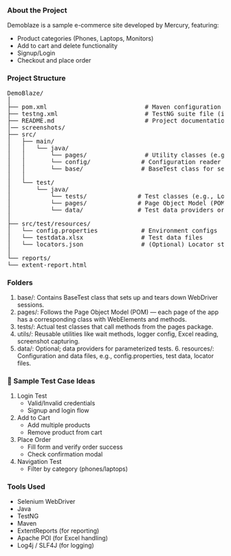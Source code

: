 ### About the Project

Demoblaze is a sample e-commerce site developed by Mercury, featuring:
* Product categories (Phones, Laptops, Monitors)   
* Add to cart and delete functionality
* Signup/Login
* Checkout and place order

### Project Structure

<pre>
DemoBlaze/
│
├── pom.xml                           # Maven configuration file
├── testng.xml                        # TestNG suite file (if using TestNG)
├── README.md                         # Project documentation
│── screenshots/
├── src/
│   ├── main/
│   │   └── java/
│   │       └── pages/                # Utility classes (e.g., ExcelUtil, WaitHelper)
│   │       └── config/              # Configuration reader or setup classes
│   │       └── base/                # BaseTest class for setup/teardown
│   │
│   └── test/
│       └── java/
│           └── tests/              # Test classes (e.g., LoginTest, SearchTest)
│           └── pages/              # Page Object Model (POM) classes
│           └── data/               # Test data providers or test data classes
│
├── src/test/resources/
│   └── config.properties            # Environment configs
│   └── testdata.xlsx                # Test data files
│   └── locators.json                # (Optional) Locator storage
│
└── reports/
└── extent-report.html  
</pre>
### Folders

1. base/: Contains BaseTest class that sets up and tears down WebDriver sessions.
2. pages/: Follows the Page Object Model (POM) — each page of the app has a corresponding class 
with WebElements and methods.
3. tests/: Actual test classes that call methods from the pages package.
4. utils/: Reusable utilities like wait methods, logger config, Excel reading, screenshot capturing.
5. data/: Optional; data providers for parameterized tests.
   6. resources/: Configuration and data files, e.g., config.properties, test data, locator files.

### 🔹 Sample Test Case Ideas
1. Login Test 
   * Valid/Invalid credentials 
   * Signup and login flow
2. Add to Cart
   * Add multiple products
   * Remove product from cart
3. Place Order
   * Fill form and verify order success 
   * Check confirmation modal
4. Navigation Test 
   * Filter by category (phones/laptops)

### Tools Used

* Selenium WebDriver
* Java
* TestNG
* Maven
* ExtentReports (for reporting)
* Apache POI (for Excel handling) 
* Log4j / SLF4J (for logging)